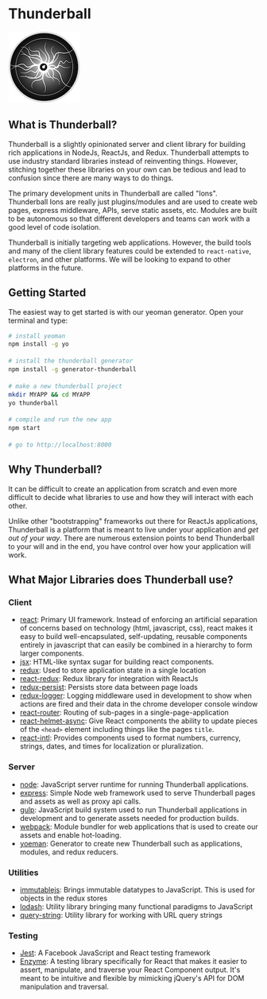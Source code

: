 # Thunderball

![](thunderball-small.png)

## What is Thunderball?

Thunderball is a slightly opinionated server and client library for building rich applications in NodeJs, ReactJs, and Redux. Thunderball attempts to use industry standard libraries instead of reinventing things. However, stitching together these libraries on your own can be tedious and lead to confusion since there are many ways to do things.

The primary development units in Thunderball are called "Ions". Thunderball Ions are really just plugins/modules and are used to create web pages, express middleware, APIs, serve static assets, etc. Modules are built to be autonomous so that different developers and teams can work with a good level of code isolation.

Thunderball is initially targeting web applications. However, the build tools and many of the client library features could be extended to `react-native`, `electron`, and other platforms. We will be looking to expand to other platforms in the future.

## Getting Started

The easiest way to get started is with our yeoman generator. Open your terminal and type:

```sh
# install yeoman
npm install -g yo

# install the thunderball generator
npm install -g generator-thunderball

# make a new thunderball project
mkdir MYAPP && cd MYAPP
yo thunderball

# compile and run the new app
npm start

# go to http://localhost:8000
```

## Why Thunderball?

It can be difficult to create an application from scratch and even more difficult to decide what libraries to use and how they will interact with each other.

Unlike other "bootstrapping" frameworks out there for ReactJs applications, Thunderball is a platform that is meant to live under your application and _get out of your way_. There are numerous extension points to bend Thunderball to your will and in the end, you have control over how your application will work.

## What Major Libraries does Thunderball use?

### Client

* [react](https://facebook.github.io/react/): Primary UI framework. Instead of enforcing an artificial separation of concerns based on technology \(html, javascript, css\), react makes it easy to build well-encapsulated, self-updating, reusable components entirely in javascript that can easily be combined in a hierarchy to form larger components.
* [jsx](https://facebook.github.io/jsx/): HTML-like syntax sugar for building react components.
* [redux](http://redux.js.org/): Used to store application state in a single location
* [react-redux](https://github.com/reactjs/react-redux): Redux library for integration with ReactJs
* [redux-persist](https://github.com/rt2zz/redux-persist): Persists store data between page loads
* [redux-logger](https://github.com/evgenyrodionov/redux-logger): Logging middleware used in development to show when actions are fired and their data in the chrome developer console window
* [react-router](https://github.com/reactjs/react-router): Routing of sub-pages in a single-page-application
* [react-helmet-async](https://github.com/staylor/react-helmet-async): Give React components the ability to update pieces of the `<head>` element including things like the pages `title`.
* [react-intl](https://github.com/yahoo/react-intl): Provides components used to format numbers, currency, strings, dates, and times for localization or pluralization.

### Server

* [node](https://nodejs.org/en/): JavaScript server runtime for running Thunderball applications.
* [express](https://expressjs.com/): Simple Node web framework used to serve Thunderball pages and assets as well as proxy api calls.
* [gulp](http://gulpjs.com/): JavaScript build system used to run Thunderball applications in development and to generate assets needed for production builds.
* [webpack](https://webpack.github.io/): Module bundler for web applications that is used to create our assets and enable hot-loading.
* [yoeman](http://yeoman.io/): Generator to create new Thunderball such as applications, modules, and redux reducers.

### Utilities

* [immutablejs](https://facebook.github.io/immutable-js/): Brings immutable datatypes to JavaScript. This is used for objects in the redux stores
* [lodash](https://lodash.com/docs): Utility library bringing many functional paradigms to JavaScript
* [query-string](https://github.com/sindresorhus/query-string): Utility library for working with URL query strings

### Testing

* [Jest](https://facebook.github.io/jest/): A Facebook JavaScript and React testing framework
* [Enzyme](https://github.com/airbnb/enzyme): A testing library specifically for React that makes it easier to assert, manipulate, and traverse your React Component output. It's meant to be intuitive and flexible by mimicking jQuery's API for DOM manipulation and traversal.



